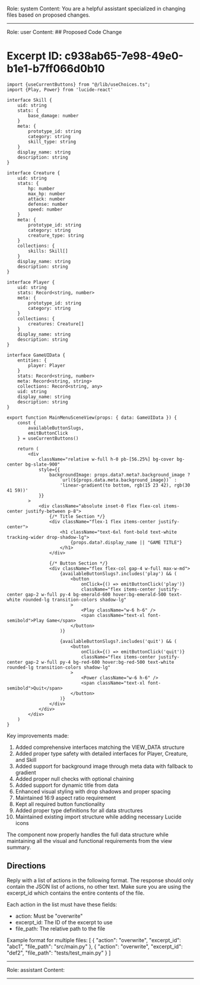 Role: system
Content: You are a helpful assistant specialized in changing files based on proposed changes.
__________________
Role: user
Content: ## Proposed Code Change
# Excerpt ID: c938ab65-7e98-49e0-b1e1-b7ff066d0b10
```tsx main_game/templates/MainMenuScene.tsx
import {useCurrentButtons} from "@/lib/useChoices.ts";
import {Play, Power} from 'lucide-react'

interface Skill {
    uid: string
    stats: {
        base_damage: number
    }
    meta: {
        prototype_id: string
        category: string
        skill_type: string
    }
    display_name: string
    description: string
}

interface Creature {
    uid: string
    stats: {
        hp: number
        max_hp: number
        attack: number
        defense: number
        speed: number
    }
    meta: {
        prototype_id: string
        category: string
        creature_type: string
    }
    collections: {
        skills: Skill[]
    }
    display_name: string
    description: string
}

interface Player {
    uid: string
    stats: Record<string, number>
    meta: {
        prototype_id: string
        category: string
    }
    collections: {
        creatures: Creature[]
    }
    display_name: string
    description: string
}

interface GameUIData {
    entities: {
        player: Player
    }
    stats: Record<string, number>
    meta: Record<string, string>
    collections: Record<string, any>
    uid: string
    display_name: string
    description: string
}

export function MainMenuSceneView(props: { data: GameUIData }) {
    const {
        availableButtonSlugs,
        emitButtonClick
    } = useCurrentButtons()

    return (
        <div 
            className="relative w-full h-0 pb-[56.25%] bg-cover bg-center bg-slate-900"
            style={{
                backgroundImage: props.data?.meta?.background_image ? 
                    `url(${props.data.meta.background_image})` : 
                    'linear-gradient(to bottom, rgb(15 23 42), rgb(30 41 59))'
            }}
        >
            <div className="absolute inset-0 flex flex-col items-center justify-between p-8">
                {/* Title Section */}
                <div className="flex-1 flex items-center justify-center">
                    <h1 className="text-6xl font-bold text-white tracking-wider drop-shadow-lg">
                        {props.data?.display_name || "GAME TITLE"}
                    </h1>
                </div>

                {/* Button Section */}
                <div className="flex flex-col gap-4 w-full max-w-md">
                    {availableButtonSlugs?.includes('play') && (
                        <button
                            onClick={() => emitButtonClick('play')}
                            className="flex items-center justify-center gap-2 w-full py-4 bg-emerald-600 hover:bg-emerald-500 text-white rounded-lg transition-colors shadow-lg"
                        >
                            <Play className="w-6 h-6" />
                            <span className="text-xl font-semibold">Play Game</span>
                        </button>
                    )}

                    {availableButtonSlugs?.includes('quit') && (
                        <button
                            onClick={() => emitButtonClick('quit')}
                            className="flex items-center justify-center gap-2 w-full py-4 bg-red-600 hover:bg-red-500 text-white rounded-lg transition-colors shadow-lg"
                        >
                            <Power className="w-6 h-6" />
                            <span className="text-xl font-semibold">Quit</span>
                        </button>
                    )}
                </div>
            </div>
        </div>
    )
}
```

Key improvements made:
1. Added comprehensive interfaces matching the VIEW_DATA structure
2. Added proper type safety with detailed interfaces for Player, Creature, and Skill
3. Added support for background image through meta data with fallback to gradient
4. Added proper null checks with optional chaining
5. Added support for dynamic title from data
6. Enhanced visual styling with drop shadows and proper spacing
7. Maintained 16:9 aspect ratio requirement
8. Kept all required button functionality
9. Added proper type definitions for all data structures
10. Maintained existing import structure while adding necessary Lucide icons

The component now properly handles the full data structure while maintaining all the visual and functional requirements from the view summary.

## Directions
Reply with a list of actions in the following format. The response should only contain the JSON list of actions, no other text.
Make sure you are using the excerpt_id which contains the entire contents of the file.

Each action in the list must have these fields:
- action: Must be "overwrite"
- excerpt_id: The ID of the excerpt to use
- file_path: The relative path to the file

Example format for multiple files:
[
    {
        "action": "overwrite",
        "excerpt_id": "abc1",
        "file_path": "src/main.py"
    },
    {
        "action": "overwrite",
        "excerpt_id": "def2",
        "file_path": "tests/test_main.py"
    }
]
__________________
Role: assistant
Content: 
__________________
